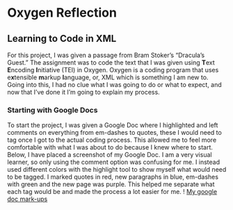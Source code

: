 # Oxygen Reflection

## Learning to Code in XML

For this project, I was given a passage from Bram Stoker’s “Dracula’s Guest.” The assignment was to code the text that I was given using **T**ext **E**ncoding **I**nitiative (TEI) in Oxygen. Oxygen is a coding program that uses e**x**tensible **m**arkup **l**anguage, or, XML which is something I am new to. Going into this, I had no clue what I was going to do or what to expect, and now that I’ve done it I’m going to explain my process. 

### Starting with Google Docs

To start the project, I was given a Google Doc where I highlighted and left comments on everything from em-dashes to quotes, these I would need to tag once I got to the actual coding process. This allowed me to feel more comfortable with what I was about to do because I knew where to start. Below, I have placed a screenshot of my Google Doc. I am a very visual learner, so only using the comment option was confusing for me. I instead used different colors with the highlight tool to show myself what would need to be tagged. I marked quotes in red, new paragraphs in blue, em-dashes with green and the new page was purple. This helped me separate what each tag would be and made the process a lot easier for me. 
! [My google doc mark-ups](https://summerv1.github.io/summerv/images/googledoc.jpg) 
